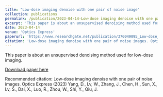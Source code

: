 ```yaml
---
title: "Low-dose imaging denoise with one pair of noise image"
collection: publications
permalink: /publication/2023-04-14-Low-dose imaging denoise with one pair of noise image
excerpt: 'This paper is about an unsupervised denoising method used for low-dose imaging.'
date: 2023-04-14
venue: 'Optics Express'
paperurl: 'https://www.researchgate.net/publication/370049095_Low-dose_imaging_denoising_with_one_pair_of_noisy_images'
citation: 'Low-dose imaging denoise with one pair of noise images. Optics Express (2023) Yang, D., Lv, W., Zhang, J., Chen, H., Sun, X., Lv, S., Dai, X., Luo, R., Zhou, W., Shi, Y., Qiu, J'
---
```

This paper is about an unsupervised denoising method used for low-dose imaging.

[Download paper here](https://www.researchgate.net/publication/370049095_Low-dose_imaging_denoising_with_one_pair_of_noisy_images)

Recommended citation: Low-dose imaging denoise with one pair of noise images. Optics Express (2023) Yang, D., Lv, W., Zhang, J., Chen, H., Sun, X., Lv, S., Dai, X., Luo, R., Zhou, W., Shi, Y., Qiu, J.
